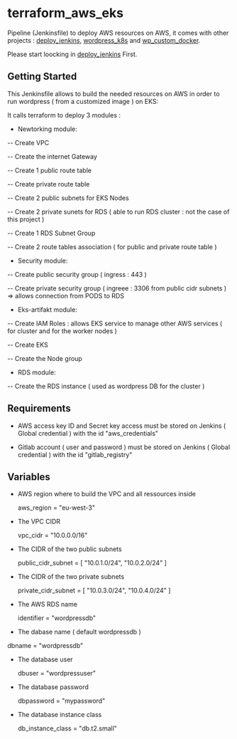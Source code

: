 # terraform_aws_eks
Pipeline (Jenkinsfile) to deploy AWS resources on AWS, it comes with other projects : [deploy_jenkins](https://github.com/ghassencherni/deploy_jenkins), [wordpress_k8s](https://github.com/ghassencherni/wordpress_k8s) and [wp_custom_docker](https://github.com/ghassencherni/wp_custom_docker).

Please start loocking in [deploy_jenkins](https://github.com/ghassencherni/deploy_jenkins) First.


## Getting Started

This Jenkinsfile allows to build the needed resources on AWS in order to run wordpress ( from a customized image ) on EKS:

It calls terraform to deploy 3 modules :

- Newtorking module: 

-- Create VPC

-- Create the internet Gateway

-- Create 1 public route table 

-- Create private route table

-- Create 2 public subnets for EKS Nodes

-- Create 2 private sunets for RDS ( able to run RDS cluster : not the case of this project ) 

-- Create 1 RDS Subnet Group 

-- Create 2 route tables  association ( for public and private route table )


- Security module:
 
-- Create public security group ( ingress : 443 )

-- Create private security group ( ingreee : 3306 from public cidr subnets ) => allows connection from PODS to RDS 


- Eks-artifakt module:

-- Create IAM Roles : allows EKS service to manage other AWS services ( for cluster and for the worker nodes ) 

-- Create EKS

-- Create the Node group


- RDS module: 

-- Create the RDS instance ( used as wordpress DB for the cluster )


 
## Requirements

- AWS access key ID and Secret key access must be stored on Jenkins ( Global credential ) with the id "aws_credentials"

- Gitlab account ( user and password ) must be stored on Jenkins ( Global credential ) with the id "gitlab_registry"


## Variables

- AWS region where to build the VPC and all ressources inside

    aws_region = "eu-west-3"


- The VPC CIDR

    vpc_cidr = "10.0.0.0/16"


- The CIDR of the two public subnets

    public_cidr_subnet = [
      "10.0.1.0/24",
      "10.0.2.0/24"
    ]


- The CIDR of the two private subnets

    private_cidr_subnet = [
      "10.0.3.0/24",
      "10.0.4.0/24"
    ]


- The AWS RDS name

    identifier = "wordpressdb"


- The dabase name ( default wordpressdb ) 

dbname = "wordpressdb"


- The database user 

    dbuser = "wordpressuser"


- The database password 

    dbpassword = "mypassword"


- The database instance class 

    db_instance_class = "db.t2.small"
